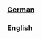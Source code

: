 ### [German](https://github.com/D1p4k/ChainSMPGuide/blob/496b8fde32af1dd77b0831e1765f3401b43a7fc4/DE-ChainSMPModLoaders.md)
### [English](https://github.com/D1p4k/ChainSMPGuide/blob/main/EN-ChainSMPModLoaders.md)
